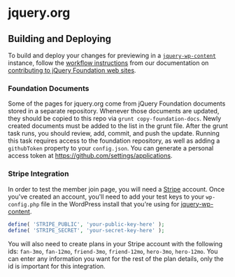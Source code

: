 # jquery.org

## Building and Deploying

To build and deploy your changes for previewing in a [`jquery-wp-content`](https://github.com/jquery/jquery-wp-content) instance, follow the [workflow instructions](https://contribute.jquery.org/web-sites/#workflow) from our documentation on [contributing to jQuery Foundation web sites](https://contribute.jquery.org/web-sites/).

### Foundation Documents

Some of the pages for jquery.org come from jQuery Foundation documents stored in a separate repository. Whenever those documents are updated, they should be copied to this repo via `grunt copy-foundation-docs`. Newly created documents must be added to the list in the grunt file. After the grunt task runs, you should review, add, commit, and push the update. Running this task requires access to the foundation repository, as well as adding a `githubToken` property to your `config.json`. You can generate a personal access token at https://github.com/settings/applications.

### Stripe Integration

In order to test the member join page, you will need a [Stripe](https://stripe.com/) account. Once you've created an account, you'll need to add your test keys to your `wp-config.php` file in the WordPress install that you're using for [jquery-wp-content](https://github.com/jquery/jquery-wp-content).

```php
define( 'STRIPE_PUBLIC', 'your-public-key-here' );
define( 'STRIPE_SECRET', 'your-secret-key-here' );
```

You will also need to create plans in your Stripe account with the following ids: `fan-3mo`, `fan-12mo`, `friend-3mo`, `friend-12mo`, `hero-3mo`, `hero-12mo`. You can enter any information you want for the rest of the plan details, only the id is important for this integration.
